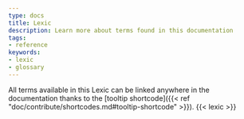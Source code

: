 ```yaml
---
type: docs
title: Lexic
description: Learn more about terms found in this documentation
tags:
- reference
keywords:
- lexic
- glossary
---
```


All terms available in this Lexic can be linked anywhere in the documentation thanks to the [tooltip shortcode]({{< ref "doc/contribute/shortcodes.md#tooltip-shortcode" >}}).
{{< lexic >}}
